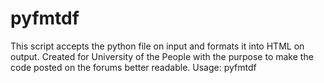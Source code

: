 # pyfmtdf
This script accepts the python file on input and formats it into HTML on output.
Created for University of the People with the purpose to make the code posted on the forums better readable.
Usage: pyfmtdf <script name>
The output is printed to stdout. And ready for posting.
The colors can be changes in palette.py
